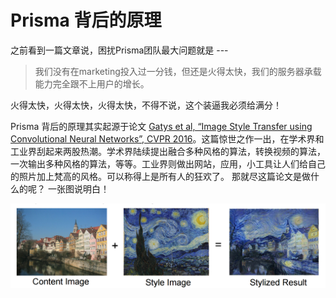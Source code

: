 # Prisma 背后的原理

之前看到一篇文章说，困扰Prisma团队最大问题就是 --- 

>我们没有在marketing投入过一分钱，但还是火得太快，我们的服务器承载能力完全跟不上用户的增长。

火得太快，火得太快，火得太快，不得不说，这个装逼我必须给满分！

Prisma 背后的原理其实起源于论文 [Gatys et al, “Image Style Transfer using Convolutional Neural Networks”, CVPR 2016](http://www.cv-foundation.org/openaccess/content_cvpr_2016/papers/Gatys_Image_Style_Transfer_CVPR_2016_paper.pdf)。这篇惊世之作一出，在学术界和工业界刮起来两股热潮。学术界陆续提出融合多种风格的算法，转换视频的算法，一次输出多种风格的算法，等等。工业界则做出网站，应用，小工具让人们给自己的照片加上梵高的风格。可以称得上是所有人的狂欢了。 那就尽这篇论文是做什么的呢？ 一张图说明白！

![](explain.jpg)


